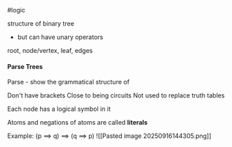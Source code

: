 #logic


structure of binary tree
- but can have unary operators

root, node/vertex, leaf, edges

#### Parse Trees
Parse - show the grammatical structure of

Don't have brackets
Close to being circuits
Not used to replace truth tables

Each node has a logical symbol in it

Atoms and negations of atoms are called **literals**

Example: (p $\implies$ q) $\implies$ (q $\implies$ p)
![[Pasted image 20250916144305.png]]